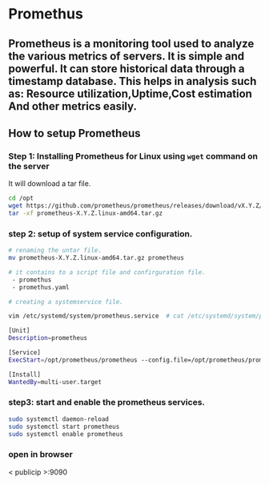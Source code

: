 # Promethus
Prometheus is a monitoring tool used to analyze the various metrics of servers.
It is simple and powerful. It can store historical data through a timestamp database. This helps in analysis such as: Resource utilization,Uptime,Cost estimation And other metrics easily.
---
## How to setup Prometheus
### Step 1: Installing Prometheus for Linux using `wget` command on the server
It will download a tar file.

```bash
cd /opt
wget https://github.com/prometheus/prometheus/releases/download/vX.Y.Z/prometheus-X.Y.Z.linux-amd64.tar.gz
tar -xf prometheus-X.Y.Z.linux-amd64.tar.gz
```

### step 2: setup of system service configuration.

```bash
# renaming the untar file.
mv prometheus-X.Y.Z.linux-amd64.tar.gz prometheus

# it contains to a script file and confirguration file.
 - promethus   
 - promethus.yaml

# creating a systemservice file.

vim /etc/systemd/system/prometheus.service  # cat /etc/systemd/system/prometheus.service

[Unit]
Description=prometheus

[Service]
ExecStart=/opt/prometheus/prometheus --config.file=/opt/prometheus/prometheus.yml

[Install]
WantedBy=multi-user.target

```
### step3: start and enable the prometheus services.
 ```bash
sudo systemctl daemon-reload
sudo systemctl start prometheus
sudo systemctl enable prometheus
```

### open in browser
  < publicip >:9090
